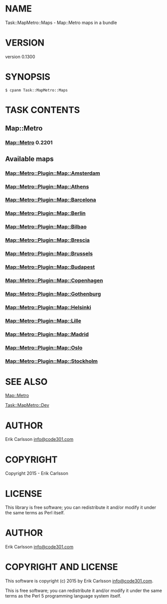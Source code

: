# NAME

Task::MapMetro::Maps - Map::Metro maps in a bundle

# VERSION

version 0.1300

# SYNOPSIS

    $ cpanm Task::MapMetro::Maps

# TASK CONTENTS

## Map::Metro

### [Map::Metro](https://metacpan.org/pod/Map::Metro) 0.2201

## Available maps

### [Map::Metro::Plugin::Map::Amsterdam](https://metacpan.org/pod/Map::Metro::Plugin::Map::Amsterdam)

### [Map::Metro::Plugin::Map::Athens](https://metacpan.org/pod/Map::Metro::Plugin::Map::Athens)

### [Map::Metro::Plugin::Map::Barcelona](https://metacpan.org/pod/Map::Metro::Plugin::Map::Barcelona)

### [Map::Metro::Plugin::Map::Berlin](https://metacpan.org/pod/Map::Metro::Plugin::Map::Berlin)

### [Map::Metro::Plugin::Map::Bilbao](https://metacpan.org/pod/Map::Metro::Plugin::Map::Bilbao)

### [Map::Metro::Plugin::Map::Brescia](https://metacpan.org/pod/Map::Metro::Plugin::Map::Brescia)

### [Map::Metro::Plugin::Map::Brussels](https://metacpan.org/pod/Map::Metro::Plugin::Map::Brussels)

### [Map::Metro::Plugin::Map::Budapest](https://metacpan.org/pod/Map::Metro::Plugin::Map::Budapest)

### [Map::Metro::Plugin::Map::Copenhagen](https://metacpan.org/pod/Map::Metro::Plugin::Map::Copenhagen)

### [Map::Metro::Plugin::Map::Gothenburg](https://metacpan.org/pod/Map::Metro::Plugin::Map::Gothenburg)

### [Map::Metro::Plugin::Map::Helsinki](https://metacpan.org/pod/Map::Metro::Plugin::Map::Helsinki)

### [Map::Metro::Plugin::Map::Lille](https://metacpan.org/pod/Map::Metro::Plugin::Map::Lille)

### [Map::Metro::Plugin::Map::Madrid](https://metacpan.org/pod/Map::Metro::Plugin::Map::Madrid)

### [Map::Metro::Plugin::Map::Oslo](https://metacpan.org/pod/Map::Metro::Plugin::Map::Oslo)

### [Map::Metro::Plugin::Map::Stockholm](https://metacpan.org/pod/Map::Metro::Plugin::Map::Stockholm)

# SEE ALSO

[Map::Metro](https://metacpan.org/pod/Map::Metro)

[Task::MapMetro::Dev](https://metacpan.org/pod/Task::MapMetro::Dev)

# AUTHOR

Erik Carlsson <info@code301.com>

# COPYRIGHT

Copyright 2015 - Erik Carlsson

# LICENSE

This library is free software; you can redistribute it and/or modify
it under the same terms as Perl itself.

# AUTHOR

Erik Carlsson <info@code301.com>

# COPYRIGHT AND LICENSE

This software is copyright (c) 2015 by Erik Carlsson <info@code301.com>.

This is free software; you can redistribute it and/or modify it under
the same terms as the Perl 5 programming language system itself.
